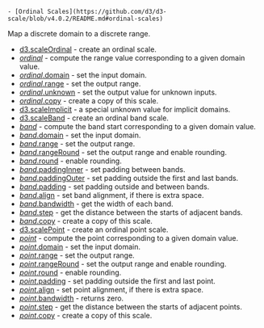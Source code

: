     - [Ordinal Scales](https://github.com/d3/d3-scale/blob/v4.0.2/README.md#ordinal-scales)

Map a discrete domain to a discrete range.

- [d3.scaleOrdinal](https://github.com/d3/d3-scale/blob/v4.0.2/README.md#scaleOrdinal) - create an ordinal scale.
- [_ordinal_](https://github.com/d3/d3-scale/blob/v4.0.2/README.md#_ordinal) - compute the range value corresponding to a given domain value.
- [_ordinal_.domain](https://github.com/d3/d3-scale/blob/v4.0.2/README.md#ordinal_domain) - set the input domain.
- [_ordinal_.range](https://github.com/d3/d3-scale/blob/v4.0.2/README.md#ordinal_range) - set the output range.
- [_ordinal_.unknown](https://github.com/d3/d3-scale/blob/v4.0.2/README.md#ordinal_unknown) - set the output value for unknown inputs.
- [_ordinal_.copy](https://github.com/d3/d3-scale/blob/v4.0.2/README.md#ordinal_copy) - create a copy of this scale.
- [d3.scaleImplicit](https://github.com/d3/d3-scale/blob/v4.0.2/README.md#scaleImplicit) - a special unknown value for implicit domains.
- [d3.scaleBand](https://github.com/d3/d3-scale/blob/v4.0.2/README.md#scaleBand) - create an ordinal band scale.
- [_band_](https://github.com/d3/d3-scale/blob/v4.0.2/README.md#_band) - compute the band start corresponding to a given domain value.
- [_band_.domain](https://github.com/d3/d3-scale/blob/v4.0.2/README.md#band_domain) - set the input domain.
- [_band_.range](https://github.com/d3/d3-scale/blob/v4.0.2/README.md#band_range) - set the output range.
- [_band_.rangeRound](https://github.com/d3/d3-scale/blob/v4.0.2/README.md#band_rangeRound) - set the output range and enable rounding.
- [_band_.round](https://github.com/d3/d3-scale/blob/v4.0.2/README.md#band_round) - enable rounding.
- [_band_.paddingInner](https://github.com/d3/d3-scale/blob/v4.0.2/README.md#band_paddingInner) - set padding between bands.
- [_band_.paddingOuter](https://github.com/d3/d3-scale/blob/v4.0.2/README.md#band_paddingOuter) - set padding outside the first and last bands.
- [_band_.padding](https://github.com/d3/d3-scale/blob/v4.0.2/README.md#band_padding) - set padding outside and between bands.
- [_band_.align](https://github.com/d3/d3-scale/blob/v4.0.2/README.md#band_align) - set band alignment, if there is extra space.
- [_band_.bandwidth](https://github.com/d3/d3-scale/blob/v4.0.2/README.md#band_bandwidth) - get the width of each band.
- [_band_.step](https://github.com/d3/d3-scale/blob/v4.0.2/README.md#band_step) - get the distance between the starts of adjacent bands.
- [_band_.copy](https://github.com/d3/d3-scale/blob/v4.0.2/README.md#band_copy) - create a copy of this scale.
- [d3.scalePoint](https://github.com/d3/d3-scale/blob/v4.0.2/README.md#scalePoint) - create an ordinal point scale.
- [_point_](https://github.com/d3/d3-scale/blob/v4.0.2/README.md#_point) - compute the point corresponding to a given domain value.
- [_point_.domain](https://github.com/d3/d3-scale/blob/v4.0.2/README.md#point_domain) - set the input domain.
- [_point_.range](https://github.com/d3/d3-scale/blob/v4.0.2/README.md#point_range) - set the output range.
- [_point_.rangeRound](https://github.com/d3/d3-scale/blob/v4.0.2/README.md#point_rangeRound) - set the output range and enable rounding.
- [_point_.round](https://github.com/d3/d3-scale/blob/v4.0.2/README.md#point_round) - enable rounding.
- [_point_.padding](https://github.com/d3/d3-scale/blob/v4.0.2/README.md#point_padding) - set padding outside the first and last point.
- [_point_.align](https://github.com/d3/d3-scale/blob/v4.0.2/README.md#point_align) - set point alignment, if there is extra space.
- [_point_.bandwidth](https://github.com/d3/d3-scale/blob/v4.0.2/README.md#point_bandwidth) - returns zero.
- [_point_.step](https://github.com/d3/d3-scale/blob/v4.0.2/README.md#point_step) - get the distance between the starts of adjacent points.
- [_point_.copy](https://github.com/d3/d3-scale/blob/v4.0.2/README.md#point_copy) - create a copy of this scale.
